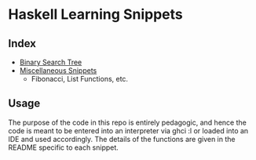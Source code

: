 # Haskell Learning Snippets
## Index
- [Binary Search Tree](./binary-search-tree#binary-search-tree)
- [Miscellaneous Snippets](./misc-snippets/README.md)
  - Fibonacci, List Functions, etc.

## Usage
The purpose of the code in this repo is entirely pedagogic, and hence the code is meant to be entered into an interpreter via ghci :l or loaded into an IDE and used accordingly. The details of the functions are given in the README specific to each snippet.
